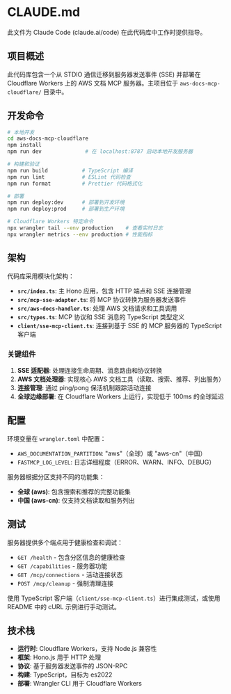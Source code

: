 # CLAUDE.md

此文件为 Claude Code (claude.ai/code) 在此代码库中工作时提供指导。

## 项目概述

此代码库包含一个从 STDIO 通信迁移到服务器发送事件 (SSE) 并部署在 Cloudflare Workers 上的 AWS 文档 MCP 服务器。主项目位于 `aws-docs-mcp-cloudflare/` 目录中。

## 开发命令

```bash
# 本地开发
cd aws-docs-mcp-cloudflare
npm install
npm run dev              # 在 localhost:8787 启动本地开发服务器

# 构建和验证
npm run build           # TypeScript 编译
npm run lint            # ESLint 代码检查
npm run format          # Prettier 代码格式化

# 部署
npm run deploy:dev      # 部署到开发环境
npm run deploy:prod     # 部署到生产环境

# Cloudflare Workers 特定命令
npx wrangler tail --env production    # 查看实时日志
npx wrangler metrics --env production # 性能指标
```

## 架构

代码库采用模块化架构：

- **`src/index.ts`**: 主 Hono 应用，包含 HTTP 端点和 SSE 连接管理
- **`src/mcp-sse-adapter.ts`**: 将 MCP 协议转换为服务器发送事件
- **`src/aws-docs-handler.ts`**: 处理 AWS 文档请求和工具调用
- **`src/types.ts`**: MCP 协议和 SSE 消息的 TypeScript 类型定义
- **`client/sse-mcp-client.ts`**: 连接到基于 SSE 的 MCP 服务器的 TypeScript 客户端

### 关键组件

1. **SSE 适配器**: 处理连接生命周期、消息路由和协议转换
2. **AWS 文档处理器**: 实现核心 AWS 文档工具（读取、搜索、推荐、列出服务）
3. **连接管理**: 通过 ping/pong 保活机制跟踪活动连接
4. **全球边缘部署**: 在 Cloudflare Workers 上运行，实现低于 100ms 的全球延迟

## 配置

环境变量在 `wrangler.toml` 中配置：
- `AWS_DOCUMENTATION_PARTITION`: "aws"（全球）或 "aws-cn"（中国）
- `FASTMCP_LOG_LEVEL`: 日志详细程度（ERROR、WARN、INFO、DEBUG）

服务器根据分区支持不同的功能集：
- **全球 (aws)**: 包含搜索和推荐的完整功能集
- **中国 (aws-cn)**: 仅支持文档读取和服务列出

## 测试

服务器提供多个端点用于健康检查和调试：
- `GET /health` - 包含分区信息的健康检查
- `GET /capabilities` - 服务器功能
- `GET /mcp/connections` - 活动连接状态
- `POST /mcp/cleanup` - 强制清理连接

使用 TypeScript 客户端（`client/sse-mcp-client.ts`）进行集成测试，或使用 README 中的 cURL 示例进行手动测试。

## 技术栈

- **运行时**: Cloudflare Workers，支持 Node.js 兼容性
- **框架**: Hono.js 用于 HTTP 处理
- **协议**: 基于服务器发送事件的 JSON-RPC
- **构建**: TypeScript，目标为 es2022
- **部署**: Wrangler CLI 用于 Cloudflare Workers